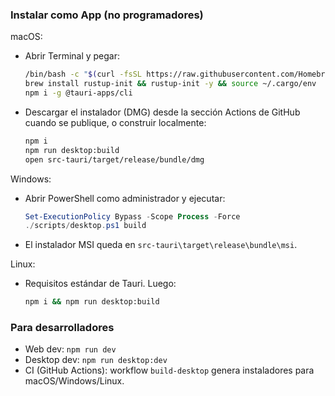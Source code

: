 ### Instalar como App (no programadores)

macOS:
- Abrir Terminal y pegar:
  ```bash
  /bin/bash -c "$(curl -fsSL https://raw.githubusercontent.com/Homebrew/install/HEAD/install.sh)" || true
  brew install rustup-init && rustup-init -y && source ~/.cargo/env
  npm i -g @tauri-apps/cli
  ```
- Descargar el instalador (DMG) desde la sección Actions de GitHub cuando se publique, o construir localmente:
  ```bash
  npm i
  npm run desktop:build
  open src-tauri/target/release/bundle/dmg
  ```

Windows:
- Abrir PowerShell como administrador y ejecutar:
  ```powershell
  Set-ExecutionPolicy Bypass -Scope Process -Force
  ./scripts/desktop.ps1 build
  ```
- El instalador MSI queda en `src-tauri\target\release\bundle\msi`.

Linux:
- Requisitos estándar de Tauri. Luego:
  ```bash
  npm i && npm run desktop:build
  ```

### Para desarrolladores
- Web dev: `npm run dev`
- Desktop dev: `npm run desktop:dev`
- CI (GitHub Actions): workflow `build-desktop` genera instaladores para macOS/Windows/Linux.
